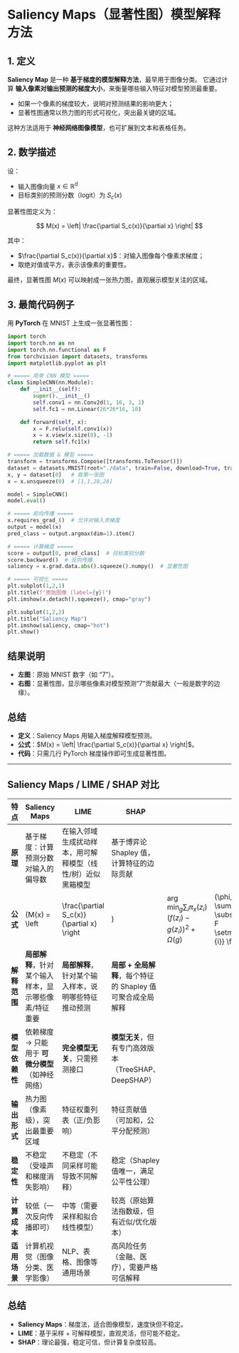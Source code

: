 # Saliency Maps（显著性图）模型解释方法

## 1. 定义

**Saliency Map** 是一种 **基于梯度的模型解释方法**，最早用于图像分类。
它通过计算 **输入像素对输出预测的梯度大小**，来衡量哪些输入特征对模型预测最重要。

* 如果一个像素的梯度较大，说明对预测结果的影响更大；
* 显著性图通常以热力图的形式可视化，突出最关键的区域。

这种方法适用于 **神经网络图像模型**，也可扩展到文本和表格任务。



## 2. 数学描述

设：

* 输入图像向量 $x \in \mathbb{R}^d$
* 目标类别的预测分数（logit）为 $S_c(x)$

显著性图定义为：

$$
M(x) = \left| \frac{\partial S_c(x)}{\partial x} \right|
$$

其中：

* $\frac{\partial S_c(x)}{\partial x}$：对输入图像每个像素求梯度；
* 取绝对值或平方，表示该像素的重要性。

最终，显著性图 $M(x)$ 可以映射成一张热力图，直观展示模型关注的区域。



## 3. 最简代码例子

用 **PyTorch** 在 MNIST 上生成一张显著性图：

```python
import torch
import torch.nn as nn
import torch.nn.functional as F
from torchvision import datasets, transforms
import matplotlib.pyplot as plt

# ===== 简单 CNN 模型 =====
class SimpleCNN(nn.Module):
    def __init__(self):
        super().__init__()
        self.conv1 = nn.Conv2d(1, 16, 3, 1)
        self.fc1 = nn.Linear(26*26*16, 10)

    def forward(self, x):
        x = F.relu(self.conv1(x))
        x = x.view(x.size(0), -1)
        return self.fc1(x)

# ===== 加载数据 & 模型 =====
transform = transforms.Compose([transforms.ToTensor()])
dataset = datasets.MNIST(root="./data", train=False, download=True, transform=transform)
x, y = dataset[0]   # 取第一张图
x = x.unsqueeze(0)  # [1,1,28,28]

model = SimpleCNN()
model.eval()

# ===== 前向传播 =====
x.requires_grad_()  # 允许对输入求梯度
output = model(x)
pred_class = output.argmax(dim=1).item()

# ===== 计算梯度 =====
score = output[0, pred_class]  # 目标类别分数
score.backward()  # 反向传播
saliency = x.grad.data.abs().squeeze().numpy()  # 显著性图

# ===== 可视化 =====
plt.subplot(1,2,1)
plt.title(f"原始图像 (label={y})")
plt.imshow(x.detach().squeeze(), cmap="gray")

plt.subplot(1,2,2)
plt.title("Saliency Map")
plt.imshow(saliency, cmap="hot")
plt.show()
```


## 结果说明

* **左图**：原始 MNIST 数字（如 “7”）。
* **右图**：显著性图，显示哪些像素对模型预测“7”贡献最大（一般是数字的边缘）。



## 总结

* **定义**：Saliency Maps 用输入梯度解释模型预测。
* **公式**：$M(x) = \left| \frac{\partial S_c(x)}{\partial x} \right|$。
* **代码**：只需几行 PyTorch 梯度操作即可生成显著性图。

---

## Saliency Maps / LIME / SHAP 对比

| 特点        | **Saliency Maps**             | **LIME**                                   | **SHAP**                              |                                                             |                                                       |   |      |   |                               |
| --------- | ----------------------------- | ------------------------------------------ | ------------------------------------- | ----------------------------------------------------------- | ----------------------------------------------------- | - | ---- | - | ----------------------------- |
| **原理**    | 基于梯度：计算预测分数对输入的偏导数            | 在输入邻域生成扰动样本，用可解释模型（线性/树）近似黑箱模型             | 基于博弈论 Shapley 值，计算特征的边际贡献             |                                                             |                                                       |   |      |   |                               |
| **公式**    | (M(x) = \left                 | \frac{\partial S\_c(x)}{\partial x} \right | )                                     | $\arg\min_g \sum_i \pi_x(z_i)(f(z_i)-g(z_i))^2 + \Omega(g)$ | (\phi\_i = \sum\_{S \subseteq F \setminus {i}} \frac{ | S | !(M- | S | -1)!}{M!}\[f(S\cup{i})-f(S)]) |
| **解释范围**  | **局部解释**，针对某个输入样本，显示哪些像素/特征重要 | **局部解释**，针对某个输入样本，说明哪些特征推动预测               | **局部 + 全局解释**，每个特征的 Shapley 值可聚合成全局解释 |                                                             |                                                       |   |      |   |                               |
| **模型依赖性** | 依赖梯度 → 只能用于 **可微分模型**（如神经网络）  | **完全模型无关**，只需预测接口                          | **模型无关**，但有专门高效版本（TreeSHAP、DeepSHAP）  |                                                             |                                                       |   |      |   |                               |
| **输出形式**  | 热力图（像素级），突出最重要区域              | 特征权重列表（正/负影响）                              | 特征贡献值（可加和，公平分配预测）                     |                                                             |                                                       |   |      |   |                               |
| **稳定性**   | 不稳定（受噪声和梯度消失影响）               | 不稳定（不同采样可能导致不同解释）                          | 稳定（Shapley 值唯一，满足公平性公理）               |                                                             |                                                       |   |      |   |                               |
| **计算成本**  | 较低（一次反向传播即可）                  | 中等（需要采样和拟合线性模型）                            | 较高（原始算法指数级，但有近似/优化版本）                 |                                                             |                                                       |   |      |   |                               |
| **适用场景**  | 计算机视觉（图像分类、医学影像）              | NLP、表格、图像等通用场景                             | 高风险任务（金融、医疗），需要严格可信解释                 |                                                             |                                                       |   |      |   |                               |


## 总结

* **Saliency Maps**：梯度法，适合图像模型，速度快但不稳定。
* **LIME**：基于采样 + 可解释模型，直观灵活，但可能不稳定。
* **SHAP**：理论最强，稳定可信，但计算复杂度较高。



